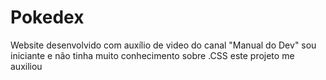 # Pokedex
Website desenvolvido com auxílio de video do canal "Manual do Dev" sou iniciante e não tinha muito conhecimento sobre .CSS este projeto me auxiliou
